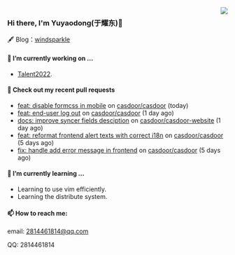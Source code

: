 <img align="right" src="https://github-readme-stats.vercel.app/api?username=leo220yuyaodog&show_icons=true&icon_color=805AD5&text_color=718096&bg_color=ffffff&hide_title=true" />

### Hi there, I'm Yuyaodong(于耀东)👋
🖋 Blog：[windsparkle](https://blog.windsparkle.top)
#### 🔭 I’m currently working on ...
- [Talent2022](https://github.com/casbin/Talent2022).

#### 🔨 Check out my recent pull requests

- [feat: disable formcss in mobile](https://github.com/casdoor/casdoor/pull/1359) on [casdoor/casdoor](https://github.com/casdoor/casdoor) (today)
- [feat: end-user log out](https://github.com/casdoor/casdoor/pull/1356) on [casdoor/casdoor](https://github.com/casdoor/casdoor) (1 day ago)
- [docs: improve syncer fields desciption](https://github.com/casdoor/casdoor-website/pull/413) on [casdoor/casdoor-website](https://github.com/casdoor/casdoor-website) (1 day ago)
- [feat: reformat frontend alert texts with correct i18n](https://github.com/casdoor/casdoor/pull/1341) on [casdoor/casdoor](https://github.com/casdoor/casdoor) (5 days ago)
- [fix: handle add error message in frontend](https://github.com/casdoor/casdoor/pull/1340) on [casdoor/casdoor](https://github.com/casdoor/casdoor) (5 days ago)

#### 🌱 I’m currently learning ...
- Learning to use vim efficiently.
- Learning the distribute system.

#### 📫 How to reach me:
email: 2814461814@qq.com

QQ: 2814461814
